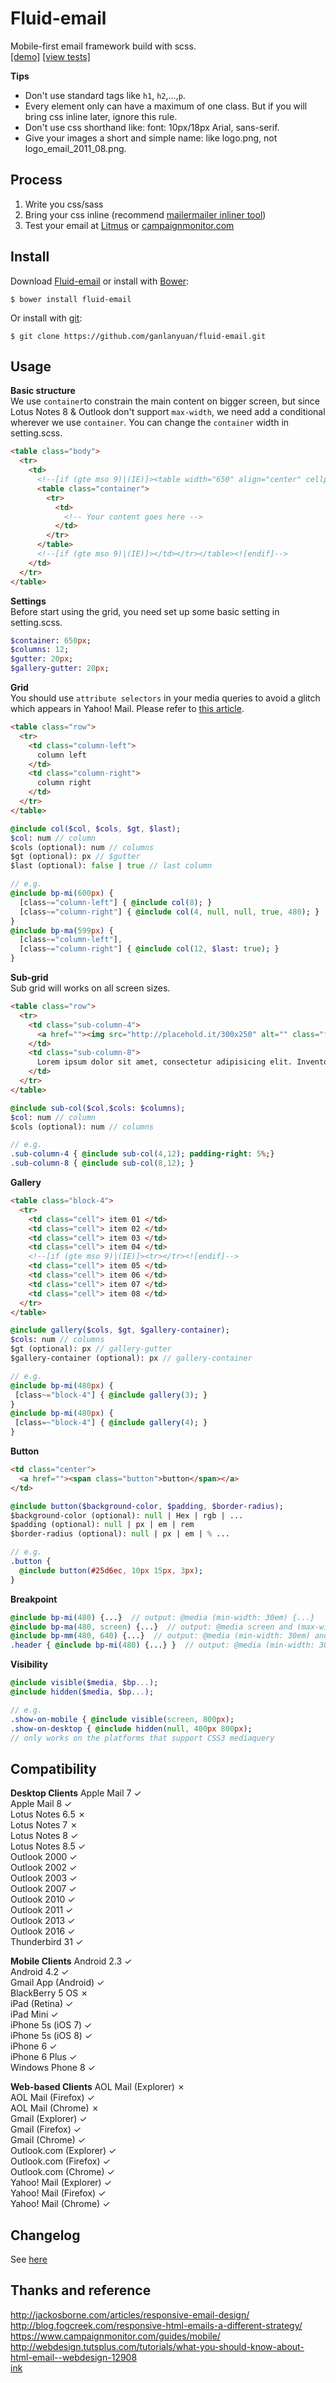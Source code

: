 # Fluid-email
Mobile-first email framework build with scss.  
[[demo]](http://designdev.christianpost.com/develop/fluid-email/docs/demo.html)     [[view tests]](https://litmus.com/pub/b160eab/screenshots)  

**Tips**    
+ Don't use standard tags like `h1`, `h2`,...,`p`.
+ Every element only can have a maximum of one class. But if you will bring css inline later, ignore this rule.
+ Don't use css shorthand like: font: 10px/18px Arial, sans-serif.
+ Give your images a short and simple name: like logo.png, not logo_email_2011_08.png.

## Process
1. Write you css/sass   
2. Bring your css inline (recommend [mailermailer inliner tool](http://www.mailermailer.com/labs/tools/magic-css-inliner-tool.rwp))   
3. Test your email at [Litmus](https://litmus.com/) or [campaignmonitor.com](https://www.campaignmonitor.com/)   

## Install
Download [Fluid-email](https://github.com/ganlanyuan/fluid-email/archive/master.zip) or install with [Bower](http://bower.io/): 
````
$ bower install fluid-email
````
Or install with [git](http://www.git-scm.com/):
````
$ git clone https://github.com/ganlanyuan/fluid-email.git
````

## Usage
**Basic structure**   
We use `container`to constrain the main content on bigger screen, but since Lotus Notes 8 & Outlook don't support `max-width`, we need add a conditional wherever we use `container`. You can change the `container` width in setting.scss. 
```` html
<table class="body">
  <tr>
    <td>
      <!--[if (gte mso 9)|(IE)]><table width="650" align="center" cellpadding="0" cellspacing="0" border="0" style="width: 650px; margin: 0 auto;" ><tr><td><![endif]-->
      <table class="container">
        <tr>
          <td>
            <!-- Your content goes here -->
          </td>
        </tr>
      </table>
      <!--[if (gte mso 9)|(IE)]></td></tr></table><![endif]-->
    </td>
  </tr>
</table>
````
**Settings**   
Before start using the grid, you need set up some basic setting in setting.scss.
```` sass
$container: 650px;
$columns: 12;
$gutter: 20px;
$gallery-gutter: 20px;
````
**Grid**  
You should use `attribute selectors` in your media queries to avoid a glitch which appears in Yahoo! Mail. Please refer to [this article](https://www.campaignmonitor.com/blog/post/3457/media-query-issues-in-yahoo-mail-mobile-email/).   
```` html
<table class="row">
  <tr>
    <td class="column-left">
      column left
    </td>
    <td class="column-right">
      column right
    </td>
  </tr>
</table>
````
```` sass
@include col($col, $cols, $gt, $last);
$col: num // column
$cols (optional): num // columns
$gt (optional): px // $gutter
$last (optional): false | true // last column

// e.g.
@include bp-mi(600px) {
  [class~="column-left"] { @include col(8); }
  [class~="column-right"] { @include col(4, null, null, true, 480); }
}
@include bp-ma(599px) {
  [class~="column-left"],
  [class~="column-right"] { @include col(12, $last: true); }
}
````

**Sub-grid**  
Sub grid will works on all screen sizes.
```` html
<table class="row">
  <tr>
    <td class="sub-column-4">
      <a href=""><img src="http://placehold.it/300x250" alt="" class="fluid" /></a>Lorem ipsum dolor sit amet, consectetur adipisicing elit. Inventore sint perferendis nostrum ipsam fugiat? Expedita vel impedit culpa accusantium <a href="">sit fugit commodi est a eaque nihil, quae recusandae voluptate</a> exercitationem.
    </td>
    <td class="sub-column-8">
      Lorem ipsum dolor sit amet, consectetur adipisicing elit. Inventore sint perferendis nostrum ipsam fugiat? Expedita vel impedit culpa accusantium sit fugit commodi est a eaque nihil, quae recusandae voluptate exercitationem.
    </td>
  </tr>
</table>
````
```` sass
@include sub-col($col,$cols: $columns);
$col: num // column
$cols (optional): num // columns

// e.g.
.sub-column-4 { @include sub-col(4,12); padding-right: 5%;}
.sub-column-8 { @include sub-col(8,12); }
````

**Gallery**  
```` html
<table class="block-4">
  <tr>
    <td class="cell"> item 01 </td>
    <td class="cell"> item 02 </td>
    <td class="cell"> item 03 </td>
    <td class="cell"> item 04 </td>
    <!--[if (gte mso 9)|(IE)]><tr></tr><![endif]-->
    <td class="cell"> item 05 </td>
    <td class="cell"> item 06 </td>
    <td class="cell"> item 07 </td>
    <td class="cell"> item 08 </td>
  </tr>
</table>
````
```` sass
@include gallery($cols, $gt, $gallery-container);
$cols: num // columns
$gt (optional): px // gallery-gutter
$gallery-container (optional): px // gallery-container

// e.g.
@include bp-mi(480px) {
 [class~="block-4"] { @include gallery(3); }
}
@include bp-mi(480px) {
 [class=~"block-4"] { @include gallery(4); }
}
````

**Button**  
```` html
<td class="center">
  <a href=""><span class="button">button</span></a>
</td>
````
```` sass
@include button($background-color, $padding, $border-radius);
$background-color (optional): null | Hex | rgb | ...
$padding (optional): null | px | em | rem
$border-radius (optional): null | px | em | % ...

// e.g.
.button { 
  @include button(#25d6ec, 10px 15px, 3px); 
}
````

**Breakpoint**  
```` sass
@include bp-mi(480) {...}  // output: @media (min-width: 30em) {...}
@include bp-ma(480, screen) {...}  // output: @media screen and (max-width: 30em) {...}
@include bp-mm(480, 640) {...}  // output: @media (min-width: 30em) and (max-width: 40em) {...}
.header { @include bp-mi(480) {...} }  // output: @media (min-width: 30em) { .header {...}; }
````

**Visibility**  
```` sass
@include visible($media, $bp...);
@include hidden($media, $bp...);

// e.g.
.show-on-mobile { @include visible(screen, 800px);
.show-on-desktop { @include hidden(null, 400px 800px);
// only works on the platforms that support CSS3 mediaquery
````

## Compatibility
**Desktop Clients**
Apple Mail 7 ✓  
Apple Mail 8 ✓  
Lotus Notes 6.5 ✗  
Lotus Notes 7 ✗  
Lotus Notes 8 ✓  
Lotus Notes 8.5 ✓  
Outlook 2000 ✓  
Outlook 2002 ✓  
Outlook 2003 ✓  
Outlook 2007 ✓  
Outlook 2010 ✓  
Outlook 2011 ✓  
Outlook 2013 ✓  
Outlook 2016 ✓  
Thunderbird 31 ✓  

**Mobile Clients**
Android 2.3 ✓  
Android 4.2 ✓  
Gmail App (Android) ✓  
BlackBerry 5 OS ✗  
iPad (Retina) ✓  
iPad Mini ✓  
iPhone 5s (iOS 7) ✓  
iPhone 5s (iOS 8) ✓  
iPhone 6 ✓  
iPhone 6 Plus ✓  
Windows Phone 8 ✓  

**Web-based Clients**
AOL Mail (Explorer) ✗  
AOL Mail (Firefox) ✓  
AOL Mail (Chrome) ✗  
Gmail (Explorer) ✓  
Gmail (Firefox) ✓  
Gmail (Chrome) ✓  
Outlook.com (Explorer) ✓  
Outlook.com (Firefox) ✓  
Outlook.com (Chrome) ✓  
Yahoo! Mail (Explorer) ✓  
Yahoo! Mail (Firefox) ✓  
Yahoo! Mail (Chrome) ✓   

## Changelog
See [here](https://github.com/ganlanyuan/fluid-email/blob/master/changelog.md)

## Thanks and reference
<http://jackosborne.com/articles/responsive-email-design/>   
<http://blog.fogcreek.com/responsive-html-emails-a-different-strategy/>   
<https://www.campaignmonitor.com/guides/mobile/>  
<http://webdesign.tutsplus.com/tutorials/what-you-should-know-about-html-email--webdesign-12908>   
[ink](http://zurb.com/ink/)

